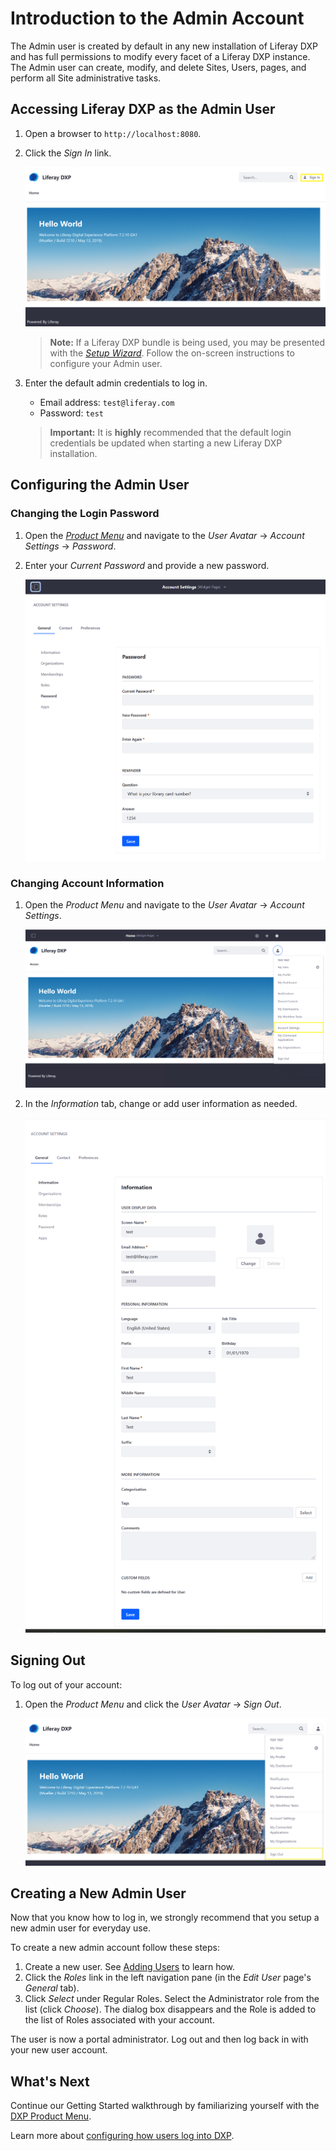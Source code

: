 # Introduction to the Admin Account

The Admin user is created by default in any new installation of Liferay DXP and has full permissions to modify every facet of a Liferay DXP instance. The Admin user can create, modify, and delete Sites, Users, pages, and perform all Site administrative tasks.

## Accessing Liferay DXP as the Admin User

1. Open a browser to `http://localhost:8080`.
1. Click the _Sign In_ link.

    ![Sign In Link](./introduction-to-the-admin-account/images/01.png "Sign In Link")

    > **Note:** If a Liferay DXP bundle is being used, you may be presented with the [_Setup Wizard_](../installation-and-upgrades/installing-liferay/running-liferay-dxp-for-the-first-time.md). Follow the on-screen instructions to configure your Admin user.

1. Enter the default admin credentials to log in.

    * Email address: `test@liferay.com`
    * Password: `test`

    > **Important:** It is **highly** recommended that the default login credentials be updated when starting a new Liferay DXP installation.

## Configuring the Admin User

### Changing the Login Password

1. Open the [_Product Menu_](./navigating-dxp.md) and navigate to the _User Avatar_ &rarr; _Account Settings_ &rarr; _Password_.
1. Enter your _Current Password_ and provide a new password.

    ![Setting a Password](./introduction-to-the-admin-account/images/04.png "Setting a Password")

### Changing Account Information

1. Open the _Product Menu_ and navigate to the _User Avatar_ &rarr; _Account Settings_.

    ![Account Settings](./introduction-to-the-admin-account/images/02.png "Account Settings")

1. In the _Information_ tab, change or add user information as needed.

    ![Account Information](./introduction-to-the-admin-account/images/03.png "Account Information")

## Signing Out

To log out of your account:

1. Open the _Product Menu_ and click the _User Avatar_ &rarr; _Sign Out_.

    ![Signing Out](./introduction-to-the-admin-account/images/05.png "Signing Out")

## Creating a New Admin User

Now that you know how to log in, we strongly recommend that you setup a new admin user for everyday use.

To create a new admin account follow these steps:

1. Create a new user. See [Adding Users](../users-and-permissions/user-guide/users/managing-users/adding-editing-removing-users.md) to learn how.
1. Click the *Roles* link in the left navigation pane (in the *Edit User* page's *General* tab).
1. Click *Select* under Regular Roles. Select the Administrator role from the list (click *Choose*). The dialog box disappears and the Role is added to the list of Roles associated with your account.

The user is now a portal administrator. Log out and then log back in with your new user account.

## What's Next

Continue our Getting Started walkthrough by familiarizing yourself with the [DXP Product Menu](./navigating-dxp.md).

Learn more about [configuring how users log into DXP](../installation-and-upgrades/securing-liferay/configuring-authentication.md).
